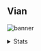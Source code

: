 <!--
### Hi there 👋

**cocatrip/cocatrip** is a ✨ _special_ ✨ repository because its `README.md` (this file) appears on your GitHub profile.

Here are some ideas to get you started:

- 🔭 I’m currently working on ...
- 🌱 I’m currently learning ...
- 👯 I’m looking to collaborate on ...
- 🤔 I’m looking for help with ...
- 💬 Ask me about ...
- 📫 How to reach me: ...
- 😄 Pronouns: ...
- ⚡ Fun fact: ...
-->
## Vian

![banner](https://imgur.com/a/lOfRT7a.jpg)

<details>
<summary>Stats</summary>

![cocatrip's GitHub stats](https://github-readme-stats.vercel.app/api?username=cocatrip&show_icons=true&theme=merko)

![Most Used Language stats](https://github-readme-stats.vercel.app/api/top-langs/?username=cocatrip&layout=compact&theme=merko&exclude_repo=dotfiles,onedark.nvim,rms-support-letter.github.io)

[![Readme Card](https://github-readme-stats.vercel.app/api/pin/?username=cocatrip&repo=anti-sp&theme=merko)](https://github.com/cocatrip/anti-sp)
<!--(https://github.com/anuraghazra/github-readme-stats)-->
</details>

